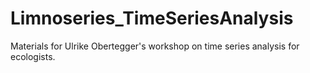 # Limnoseries_TimeSeriesAnalysis
Materials for Ulrike Obertegger's workshop on time series analysis for ecologists.
